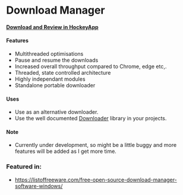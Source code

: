 # Download Manager

<h4><a href="https://rink.hockeyapp.net/apps/721a284baf954769bdd90e1af815bb28">Download and Review in HockeyApp</a></h4>

<h4>Features</h4>
<ul>
    <li>Multithreaded optimisations
    <li>Pause and resume the downloads
    <li>Increased overall throughput compared to Chrome, edge etc,.
    <li>Threaded, state controlled architecture
    <li>Highly independant modules
    <li>Standalone portable downloader
</ul>

<h4>Uses</h4>
<ul>
    <li>Use as an alternative downloader.
    <li>Use the well documented <a href="Downloader">Downloader</a> library in your projects.
</ul>

<h4>Note</h4>
<ul>
    <li>Currently under development, so might be a little buggy and more features will be added as I get more time.
</ul>

### Featured in:
    
- https://listoffreeware.com/free-open-source-download-manager-software-windows/
